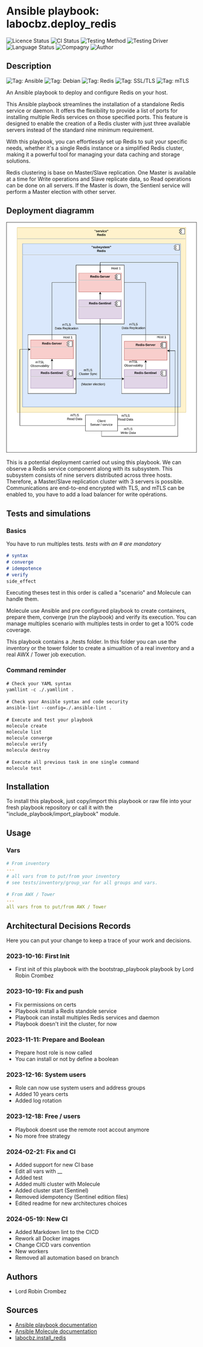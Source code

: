 # Ansible playbook: labocbz.deploy_redis

![Licence Status](https://img.shields.io/badge/licence-MIT-brightgreen)
![CI Status](https://img.shields.io/badge/CI-success-brightgreen)
![Testing Method](https://img.shields.io/badge/Testing%20Method-Ansible%20Molecule-blueviolet)
![Testing Driver](https://img.shields.io/badge/Testing%20Driver-docker-blueviolet)
![Language Status](https://img.shields.io/badge/language-Ansible-red)
![Compagny](https://img.shields.io/badge/Compagny-Labo--CBZ-blue)
![Author](https://img.shields.io/badge/Author-Lord%20Robin%20Crombez-blue)

## Description

![Tag: Ansible](https://img.shields.io/badge/Tech-Ansible-orange)
![Tag: Debian](https://img.shields.io/badge/Tech-Debian-orange)
![Tag: Redis](https://img.shields.io/badge/Tech-Redis-orange)
![Tag: SSL/TLS](https://img.shields.io/badge/Tech-SSL%2FTLS-orange)
![Tag: mTLS](https://img.shields.io/badge/Tech-mTLS-orange)

An Ansible playbook to deploy and configure Redis on your host.

This Ansible playbook streamlines the installation of a standalone Redis service or daemon. It offers the flexibility to provide a list of ports for installing multiple Redis services on those specified ports. This feature is designed to enable the creation of a Redis cluster with just three available servers instead of the standard nine minimum requirement.

With this playbook, you can effortlessly set up Redis to suit your specific needs, whether it's a single Redis instance or a simplified Redis cluster, making it a powerful tool for managing your data caching and storage solutions.

Redis clustering is base on Master/Slave replication. One Master is available at a time for Write operations and Slave replicate data, so Read operations can be done on all servers. If the Master is down, the Sentienl service will perform a Master election with other server.

## Deployment diagramm

![Ansible-Playbook-Labocbz-Deploy-Redis](./assets/Ansible-Playbook-Labocbz-Deploy-Redis.drawio.svg)

This is a potential deployment carried out using this playbook. We can observe a Redis service component along with its subsystem. This subsystem consists of nine servers distributed across three hosts. Therefore, a Master/Slave replication cluster with 3 servers is possible. Communications are end-to-end encrypted with TLS, and mTLS can be enabled to, you have to add a load balancer for write opérations.

## Tests and simulations

### Basics

You have to run multiples tests. *tests with an # are mandatory*

```MARKDOWN
# syntax
# converge
# idempotence
# verify
side_effect
```

Executing theses test in this order is called a "scenario" and Molecule can handle them.

Molecule use Ansible and pre configured playbook to create containers, prepare them, converge (run the playbook) and verify its execution.
You can manage multiples scenario with multiples tests in order to get a 100% code coverage.

This playbook contains a ./tests folder. In this folder you can use the inventory or the tower folder to create a simualtion of a real inventory and a real AWX / Tower job execution.

### Command reminder

```SHELL
# Check your YAML syntax
yamllint -c ./.yamllint .

# Check your Ansible syntax and code security
ansible-lint --config=./.ansible-lint .

# Execute and test your playbook
molecule create
molecule list
molecule converge
molecule verify
molecule destroy

# Execute all previous task in one single command
molecule test
```

## Installation

To install this playbook, just copy/import this playbook or raw file into your fresh playbook repository or call it with the "include_playbook/import_playbook" module.

## Usage

### Vars

```YAML
# From inventory
---
# all vars from to put/from your inventory
# see tests/inventory/group_var for all groups and vars.
```

```YAML
# From AWX / Tower
---
all vars from to put/from AWX / Tower
```

## Architectural Decisions Records

Here you can put your change to keep a trace of your work and decisions.

### 2023-10-16: First Init

* First init of this playbook with the bootstrap_playbook playbook by Lord Robin Crombez

### 2023-10-19: Fix and push

* Fix permissions on certs
* Playbook install a Redis standole service
* Playbook can install multiples Redis services and daemon
* Playbook doesn't init the cluster, for now

### 2023-11-11: Prepare and Boolean

* Prepare host role is now called
* You can install or not by define a boolean

### 2023-12-16: System users

* Role can now use system users and address groups
* Added 10 years certs
* Added log rotation

### 2023-12-18: Free / users

* Playbook doesnt use the remote root accout anymore
* No more free strategy

### 2024-02-21: Fix and CI

* Added support for new CI base
* Edit all vars with __
* Added test
* Added multi cluster with Molecule
* Added cluster start (Sentinel)
* Removed idempotency (Sentinel edition files)
* Edited readme for new architectures choices

### 2024-05-19: New CI

* Added Markdown lint to the CICD
* Rework all Docker images
* Change CICD vars convention
* New workers
* Removed all automation based on branch

## Authors

* Lord Robin Crombez

## Sources

* [Ansible playbook documentation](https://docs.ansible.com/ansible/latest/playbook_guide/playbooks_reuse_playbooks.html)
* [Ansible Molecule documentation](https://molecule.readthedocs.io/)
* [labocbz.install_redis](https://github.com/CBZ-D-velop/Ansible-Role-Labocbz-Install-Redis.git)
